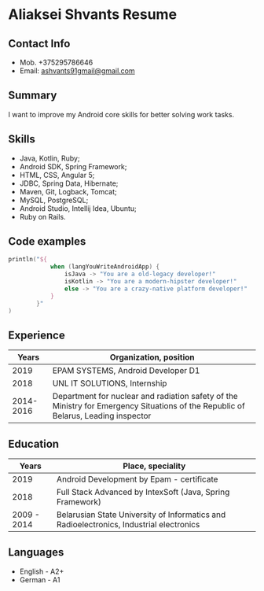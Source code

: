# Aliaksei Shvants Resume
## Contact Info 
- Mob. +375295786646
- Email: [ashvants91gmail@gmail.com]()

## Summary
 I want to improve my Android core skills for better solving work tasks.
 
## Skills
- Java, Kotlin, Ruby;
- Android SDK, Spring Framework;
- HTML, CSS, Angular 5;
- JDBC, Spring Data, Hibernate;
- Maven, Git, Logback, Tomcat;
- MySQL, PostgreSQL;
- Android Studio, Intellij Idea, Ubuntu;
- Ruby on Rails.

## Code examples 
```kotlin
println("${
			when (langYouWriteAndroidApp) {
				isJava -> "You are a old-legacy developer!"
				isKotlin -> "You are a modern-hipster developer!"
				else -> "You are a crazy-native platform developer!"
			}
		}"
)
```

## Experience
| Years | Organization, position |
------------ | -------------
| 2019 | EPAM SYSTEMS, Android Developer D1 |
| 2018 | UNL IT SOLUTIONS, Internship |
| 2014-2016 | Department for nuclear and radiation safety of the Ministry for Emergency Situations of the Republic of Belarus, Leading inspector |

## Education
| Years | Place, speciality |
------------ | -------------
| 2019 | Android Development by Epam - certificate |
| 2018 | Full Stack Advanced by IntexSoft (Java, Spring Framework) |
| 2009 - 2014 | Belarusian State University of Informatics and Radioelectronics, Industrial electronics |

## Languages
* English - A2+
* German - A1